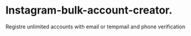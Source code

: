 # Instagram-bulk-account-creator.
Registre unlimited accounts with email or tempmail and phone verification 
